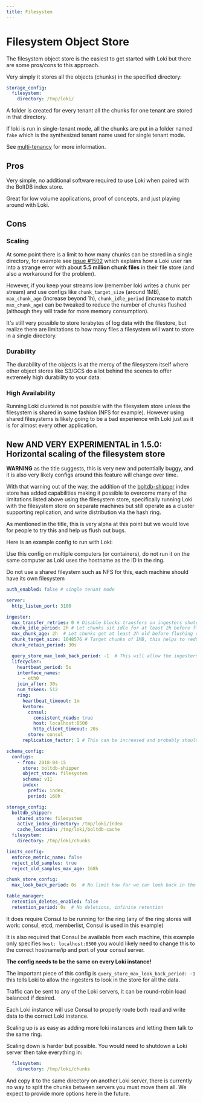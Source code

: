 ```yaml
---
title: Filesystem
---
```

# Filesystem Object Store

The filesystem object store is the easiest to get started with Loki but there are some pros/cons to this approach.

Very simply it stores all the objects (chunks) in the specified directory:

```yaml
storage_config:
  filesystem:
    directory: /tmp/loki/
```

A folder is created for every tenant all the chunks for one tenant are stored in that directory.

If loki is run in single-tenant mode, all the chunks are put in a folder named `fake` which is the synthesized tenant name used for single tenant mode.

See [multi-tenancy](../../multi-tenancy/) for more information.

## Pros

Very simple, no additional software required to use Loki when paired with the BoltDB index store.

Great for low volume applications, proof of concepts, and just playing around with Loki.

## Cons

### Scaling

At some point there is a limit to how many chunks can be stored in a single directory, for example see [issue #1502](https://github.com/MarkWang2/loki/issues/1502) which explains how a Loki user ran into a strange error with about **5.5 million chunk files** in their file store (and also a workaround for the problem).

However, if you keep your streams low (remember loki writes a chunk per stream) and use configs like `chunk_target_size` (around 1MB), `max_chunk_age` (increase beyond 1h), `chunk_idle_period` (increase to match `max_chunk_age`) can be tweaked to reduce the number of chunks flushed (although they will trade for more memory consumption).

It's still very possible to store terabytes of log data with the filestore, but realize there are limitations to how many files a filesystem will want to store in a single directory.

### Durability

The durability of the objects is at the mercy of the filesystem itself where other object stores like S3/GCS do a lot behind the scenes to offer extremely high durability to your data.

### High Availability

Running Loki clustered is not possible with the filesystem store unless the filesystem is shared in some fashion (NFS for example).  However using shared filesystems is likely going to be a bad experience with Loki just as it is for almost every other application.

## New AND VERY EXPERIMENTAL in 1.5.0: Horizontal scaling of the filesystem store

**WARNING** as the title suggests, this is very new and potentially buggy, and it is also very likely configs around this feature will change over time.

With that warning out of the way, the addition of the [boltdb-shipper](../boltdb-shipper/) index store has added capabilities making it possible to overcome many of the limitations listed above using the filesystem store, specifically running Loki with the filesystem store on separate machines but still operate as a cluster supporting replication, and write distribution via the hash ring.

As mentioned in the title, this is very alpha at this point but we would love for people to try this and help us flush out bugs.

Here is an example config to run with Loki:

Use this config on multiple computers (or containers), do not run it on the same computer as Loki uses the hostname as the ID in the ring.

Do not use a shared fileystem such as NFS for this, each machine should have its own filesystem

```yaml
auth_enabled: false # single tenant mode

server:
  http_listen_port: 3100

ingester:
  max_transfer_retries: 0 # Disable blocks transfers on ingesters shutdown or rollout.
  chunk_idle_period: 2h # Let chunks sit idle for at least 2h before flushing, this helps to reduce total chunks in store
  max_chunk_age: 2h  # Let chunks get at least 2h old before flushing due to age, this helps to reduce total chunks in store
  chunk_target_size: 1048576 # Target chunks of 1MB, this helps to reduce total chunks in store
  chunk_retain_period: 30s

  query_store_max_look_back_period: -1  # This will allow the ingesters to query the store for all data
  lifecycler:
    heartbeat_period: 5s
    interface_names:
      - eth0
    join_after: 30s
    num_tokens: 512
    ring:
      heartbeat_timeout: 1m
      kvstore:
        consul:
          consistent_reads: true
          host: localhost:8500
          http_client_timeout: 20s
        store: consul
      replication_factor: 1 # This can be increased and probably should if you are running multiple machines!

schema_config:
  configs:
    - from: 2018-04-15
      store: boltdb-shipper
      object_store: filesystem
      schema: v11
      index:
        prefix: index_
        period: 168h

storage_config:
  boltdb_shipper:
    shared_store: filesystem
    active_index_directory: /tmp/loki/index
    cache_location: /tmp/loki/boltdb-cache
  filesystem:
    directory: /tmp/loki/chunks

limits_config:
  enforce_metric_name: false
  reject_old_samples: true
  reject_old_samples_max_age: 168h

chunk_store_config:
  max_look_back_period: 0s  # No limit how far we can look back in the store

table_manager:
  retention_deletes_enabled: false
  retention_period: 0s  # No deletions, infinite retention
```

It does require Consul to be running for the ring (any of the ring stores will work: consul, etcd, memberlist, Consul is used in this example)

It is also required that Consul be available from each machine, this example only specifies `host: localhost:8500` you would likely need to change this to the correct hostname/ip and port of your consul server.

**The config needs to be the same on every Loki instance!**

The important piece of this config is `query_store_max_look_back_period: -1` this tells Loki to allow the ingesters to look in the store for all the data.

Traffic can be sent to any of the Loki servers, it can be round-robin load balanced if desired.

Each Loki instance will use Consul to properly route both read and write data to the correct Loki instance.

Scaling up is as easy as adding more loki instances and letting them talk to the same ring.

Scaling down is harder but possible.  You would need to shutdown a Loki server then take everything in:

```yaml
  filesystem:
    directory: /tmp/loki/chunks
```

And copy it to the same directory on another Loki server, there is currently no way to split the chunks between servers you must move them all.  We expect to provide more options here in the future.


